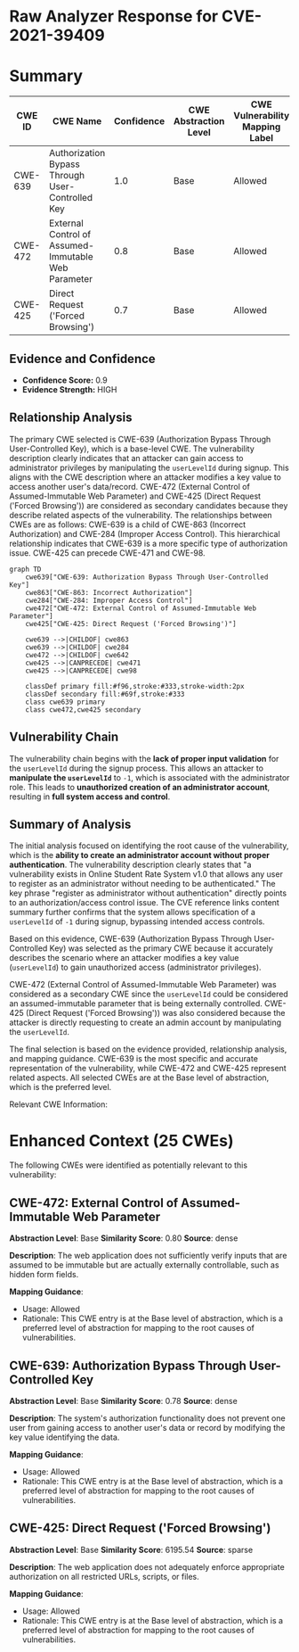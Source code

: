 # Raw Analyzer Response for CVE-2021-39409

# Summary
| CWE ID | CWE Name | Confidence | CWE Abstraction Level | CWE Vulnerability Mapping Label | CWE-Vulnerability Mapping Notes |
|---|---|---|---|---|---|
| CWE-639 | Authorization Bypass Through User-Controlled Key | 1.0 | Base | Allowed | Primary CWE |
| CWE-472 | External Control of Assumed-Immutable Web Parameter | 0.8 | Base | Allowed | Secondary Candidate |
| CWE-425 | Direct Request ('Forced Browsing') | 0.7 | Base | Allowed | Secondary Candidate |

## Evidence and Confidence

*   **Confidence Score:** 0.9
*   **Evidence Strength:** HIGH

## Relationship Analysis
The primary CWE selected is CWE-639 (Authorization Bypass Through User-Controlled Key), which is a base-level CWE. The vulnerability description clearly indicates that an attacker can gain access to administrator privileges by manipulating the `userLevelId` during signup. This aligns with the CWE description where an attacker modifies a key value to access another user's data/record. CWE-472 (External Control of Assumed-Immutable Web Parameter) and CWE-425 (Direct Request ('Forced Browsing')) are considered as secondary candidates because they describe related aspects of the vulnerability. The relationships between CWEs are as follows: CWE-639 is a child of CWE-863 (Incorrect Authorization) and CWE-284 (Improper Access Control). This hierarchical relationship indicates that CWE-639 is a more specific type of authorization issue. CWE-425 can precede CWE-471 and CWE-98.

```mermaid
graph TD
    cwe639["CWE-639: Authorization Bypass Through User-Controlled Key"]
    cwe863["CWE-863: Incorrect Authorization"]
    cwe284["CWE-284: Improper Access Control"]
    cwe472["CWE-472: External Control of Assumed-Immutable Web Parameter"]
    cwe425["CWE-425: Direct Request ('Forced Browsing')"]

    cwe639 -->|CHILDOF| cwe863
    cwe639 -->|CHILDOF| cwe284
    cwe472 -->|CHILDOF| cwe642
    cwe425 -->|CANPRECEDE| cwe471
    cwe425 -->|CANPRECEDE| cwe98

    classDef primary fill:#f96,stroke:#333,stroke-width:2px
    classDef secondary fill:#69f,stroke:#333
    class cwe639 primary
    class cwe472,cwe425 secondary
```

## Vulnerability Chain
The vulnerability chain begins with the **lack of proper input validation** for the `userLevelId` during the signup process. This allows an attacker to **manipulate the `userLevelId`** to `-1`, which is associated with the administrator role. This leads to **unauthorized creation of an administrator account**, resulting in **full system access and control**.

## Summary of Analysis
The initial analysis focused on identifying the root cause of the vulnerability, which is the **ability to create an administrator account without proper authentication**. The vulnerability description clearly states that "a vulnerability exists in Online Student Rate System v1.0 that allows any user to register as an administrator without needing to be authenticated." The key phrase "register as administrator without authentication" directly points to an authorization/access control issue. The CVE reference links content summary further confirms that the system allows specification of a `userLevelId` of `-1` during signup, bypassing intended access controls.

Based on this evidence, CWE-639 (Authorization Bypass Through User-Controlled Key) was selected as the primary CWE because it accurately describes the scenario where an attacker modifies a key value (`userLevelId`) to gain unauthorized access (administrator privileges).

CWE-472 (External Control of Assumed-Immutable Web Parameter) was considered as a secondary CWE since the `userLevelId` could be considered an assumed-immutable parameter that is being externally controlled.
CWE-425 (Direct Request ('Forced Browsing')) was also considered because the attacker is directly requesting to create an admin account by manipulating the `userLevelId`.

The final selection is based on the evidence provided, relationship analysis, and mapping guidance. CWE-639 is the most specific and accurate representation of the vulnerability, while CWE-472 and CWE-425 represent related aspects. All selected CWEs are at the Base level of abstraction, which is the preferred level.

Relevant CWE Information:

# Enhanced Context (25 CWEs)
The following CWEs were identified as potentially relevant to this vulnerability:

## CWE-472: External Control of Assumed-Immutable Web Parameter
**Abstraction Level**: Base
**Similarity Score**: 0.80
**Source**: dense

**Description**:
The web application does not sufficiently verify inputs that are assumed to be immutable but are actually externally controllable, such as hidden form fields.

**Mapping Guidance**:
- Usage: Allowed
- Rationale: This CWE entry is at the Base level of abstraction, which is a preferred level of abstraction for mapping to the root causes of vulnerabilities.

## CWE-639: Authorization Bypass Through User-Controlled Key
**Abstraction Level**: Base
**Similarity Score**: 0.78
**Source**: dense

**Description**:
The system's authorization functionality does not prevent one user from gaining access to another user's data or record by modifying the key value identifying the data.

**Mapping Guidance**:
- Usage: Allowed
- Rationale: This CWE entry is at the Base level of abstraction, which is a preferred level of abstraction for mapping to the root causes of vulnerabilities.

## CWE-425: Direct Request ('Forced Browsing')
**Abstraction Level**: Base
**Similarity Score**: 6195.54
**Source**: sparse

**Description**:
The web application does not adequately enforce appropriate authorization on all restricted URLs, scripts, or files.

**Mapping Guidance**:
- Usage: Allowed
- Rationale: This CWE entry is at the Base level of abstraction, which is a preferred level of abstraction for mapping to the root causes of vulnerabilities.